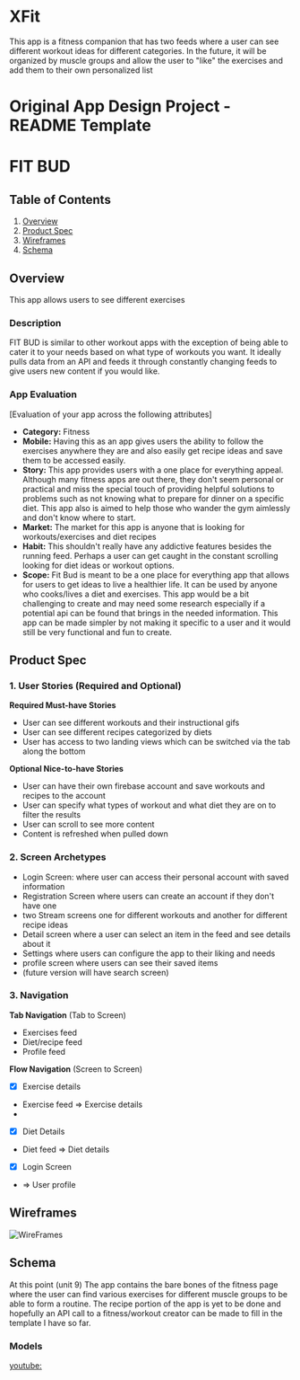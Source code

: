 # XFit

This app is a fitness companion that has two feeds where a user can see different workout ideas for different categories. In the future, it will be organized by muscle groups and allow the user to "like" the exercises and add them to their own personalized list



Original App Design Project - README Template
===

# FIT BUD

## Table of Contents

1. [Overview](#Overview)
2. [Product Spec](#Product-Spec)
3. [Wireframes](#Wireframes)
4. [Schema](#Schema)

## Overview
This app allows users to see different exercises
### Description
FIT BUD is similar to other workout apps with the exception of being able to cater it to your needs based on what type of workouts you want. It ideally pulls data from an API and feeds it through constantly changing feeds to give users new content if you would like.

### App Evaluation

[Evaluation of your app across the following attributes]
- **Category:** Fitness
- **Mobile:** Having this as an app gives users the ability to follow the exercises anywhere they are and also easily get recipe ideas and save them to be accessed easily. 
- **Story:** This app provides users with a one place for everything appeal. Although many fitness apps are out there, they don't seem personal or practical and miss the special touch of providing helpful solutions to problems such as not knowing what to prepare for dinner on a specific diet. This app also is aimed to help those who wander the gym aimlessly and don't know where to start.
- **Market:** The market for this app is anyone that is looking for workouts/exercises and diet recipes 
- **Habit:** This shouldn't really have any addictive features besides the running feed. Perhaps a user can get caught in the constant scrolling looking for diet ideas or workout options. 
- **Scope:** Fit Bud is meant to be a one place for everything app that allows for users to get ideas to live a healthier life. It can be used by anyone who cooks/lives a diet and exercises. This app would be a bit challenging to create and may need some research especially if a potential api can be found that brings in the needed information. This app can be made simpler by not making it specific to a user and it would still be very functional and fun to create.

## Product Spec

### 1. User Stories (Required and Optional)

**Required Must-have Stories**

* User can see different workouts and their instructional gifs
* User can see different recipes categorized by diets
* User has access to two landing views which can be switched via the tab along the bottom

**Optional Nice-to-have Stories**

* User can have their own firebase account and save workouts and recipes to the account
* User can specify what types of workout and what diet they are on to filter the results 
* User can scroll to see more content
* Content is refreshed when pulled down

### 2. Screen Archetypes


* Login Screen: where user can access their personal account with saved information
* Registration Screen where users can create an account if they don't have one
* two Stream screens one for different workouts and another for different recipe ideas
* Detail screen where a user can select an item in the feed and see details about it
* Settings where users can configure the app to their liking and needs
* profile screen where users can see their saved items
* (future version will have search screen)
  

### 3. Navigation

**Tab Navigation** (Tab to Screen)

* Exercises feed 
* Diet/recipe feed 
* Profile feed

**Flow Navigation** (Screen to Screen)

- [x] Exercise details 
* Exercise feed => Exercise details
* 
- [x] Diet Details
* Diet feed => Diet details

- [x] Login Screen
* => User profile


## Wireframes
![WireFrames](https://github.com/andreatin/trackYourSplits/assets/91425317/2211c49e-ca9c-495f-a349-f001d98398ca)


## Schema 
At this point (unit 9) The app contains the bare bones of the fitness page where the user can find various exercises for different muscle groups to be able to form a routine. 
The recipe portion of the app is yet to be done and hopefully an API call to a fitness/workout creator can be made to fill in the template I have so far. 

### Models
[youtube:](https://youtube.com/shorts/FtO2IphEVuk?feature=share)


